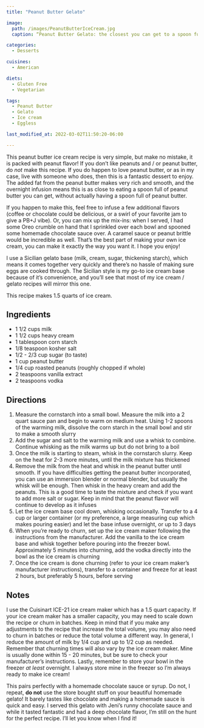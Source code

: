 ```yaml
---
title: "Peanut Butter Gelato"

image: 
  path: /images/PeanutButterIceCream.jpg
  caption: “Peanut Butter Gelato: the closest you can get to a spoon full of peanut butter without the real thing”

categories:
  - Desserts

cuisines:
  - American

diets:
  - Gluten Free
  - Vegetarian

tags:
  - Peanut Butter
  - Gelato
  - Ice cream
  - Eggless

last_modified_at: 2022-03-02T11:50:20-06:00

---
```


<span itemprop=“description”>

This peanut butter ice cream recipe is very simple, but make no mistake, it is packed with peanut flavor! If you don’t like peanuts and / or peanut butter,  do *not* make this recipe. If you do happen to love peanut butter, or as in my case, live with someone who does, then this is a fantastic dessert to enjoy. The added fat from the peanut butter makes very rich and smooth, and the overnight infusion means this is as close to eating a spoon full of peanut butter you can get, without actually having a spoon full of peanut butter.
</span>

If you happen to make this, feel free to infuse a few additional flavors (coffee or chocolate could be delicious, or a swirl of your favorite jam to give a PB+J vibe). Or, you can mix up the mix-ins: when I served, I had some Oreo crumble on hand that I sprinkled over each bowl and spooned some homemade chocolate sauce over. A caramel sauce or peanut brittle would be incredible as well. That’s the best part of making your own ice cream, you can make it exactly the way you want it. I hope you enjoy!

I use a Sicilian gelato base (milk, cream, sugar, thickening starch), which means it comes together very quickly and there’s no hassle of making sure eggs are cooked through. The Sicilian style is my go-to ice cream base because of it’s convenience, and you’ll see that most of my ice cream / gelato recipes will mirror this one.

This recipe makes <span itemprop=“recipeYield”>1.5 quarts of ice cream</span>.

## Ingredients

* <span itemprop=“recipeIngredient”>1 1/2 cups milk</span>
* <span itemprop=“recipeIngredient”>1 1/2 cups heavy cream</span>
* <span itemprop=“recipeIngredient”>1 tablespoon corn starch</span>
* <span itemprop=“recipeIngredient”>1/8 teaspoon kosher salt</span>
* <span itemprop=“recipeIngredient”>1/2 - 2/3 cup sugar (to taste)</span>
* <span itemprop=“recipeIngredient”>1 cup peanut butter</span>
* <span itemprop=“recipeIngredient”>1/4 cup roasted peanuts (roughly chopped if whole)</span>
* <span itemprop=“recipeIngredient”>2 teaspoons vanilla extract</span>
* <span itemprop=“recipeIngredient”>2 teaspoons vodka</span>

## Directions

1. <span itemprop=“recipeInstructions”>Measure the cornstarch into a small bowl. Measure the milk into a 2 quart sauce pan and begin to warm on medium heat. Using 1-2 spoons of the warming milk, dissolve the corn starch in the small bowl and stir to make a smooth slurry</span>
2. <span itemprop=“recipeInstructions”>Add the sugar and salt to the warming milk and use a whisk to combine. Continue whisking as the milk warms up but do not bring to a boil</span>
3. <span itemprop=“recipeInstructions”>Once the milk is starting to steam, whisk in the cornstarch slurry. Keep on the heat for 2-3 more minutes, until the milk mixture has thickened</span>
4. <span itemprop=“recipeInstructions”>Remove the milk from the heat and whisk in the peanut butter until smooth. If you have difficulties getting the peanut butter incorporated, you can use an immersion blender or normal blender, but usually the whisk will be enough. Then whisk in the heavy cream and add the peanuts. This is a good time to taste the mixture and check if you want to add more salt or sugar. Keep in mind that the peanut flavor will continue to develop as it infuses</span>
5. <span itemprop=“recipeInstructions”>Let the ice cream base cool down, whisking occasionally. Transfer to a 4 cup or larger container (or my preference, a large measuring cup which makes pouring easier) and let the base infuse overnight, or up to 3 days</span>
6. <span itemprop=“recipeInstructions”>When you’re ready to churn, set up the ice cream maker following the instructions from the manufacturer. Add the vanilla to the ice cream base and whisk together before pouring into the freezer bowl. Approximately 5 minutes into churning, add the vodka directly into the bowl as the ice cream is churning</span> 
7. <span itemprop=“recipeInstructions”>Once the ice cream is done churning (refer to your ice cream maker’s manufacturer instructions), transfer to a container and freeze for at least 2 hours, but preferably 5 hours, before serving</span>


## Notes

I use the Cuisinart ICE-21 ice cream maker which has a 1.5 quart capacity. If your ice cream maker has a smaller capacity, you may need to scale down the recipe or churn in batches. Keep in mind that if you make any adjustments to the recipe that increase the total volume, you may also need to churn in batches or reduce the total volume a different way. In general, I reduce the amount of milk by 1/4 cup and up to 1/2 cup as needed. 
Remember that churning times will also vary by the ice cream maker. Mine is usually done within 15 - 20 minutes, but be sure to check your manufacturer’s instructions.
Lastly, remember to store your bowl in the freezer *at least* overnight. I always store mine in the freezer so I’m always ready to make ice cream!

This pairs perfectly with a homemade chocolate sauce or syrup. Do not, I repeat, **do not** use the store bought stuff on your beautiful homemade gelato! It barely tastes like chocolate and making a homemade sauce is quick and easy. I served this gelato with Jeni’s runny chocolate sauce and while it tasted fantastic and had a deep chocolate flavor, I’m still on the hunt for the perfect recipe. I’ll let you know when I find it!